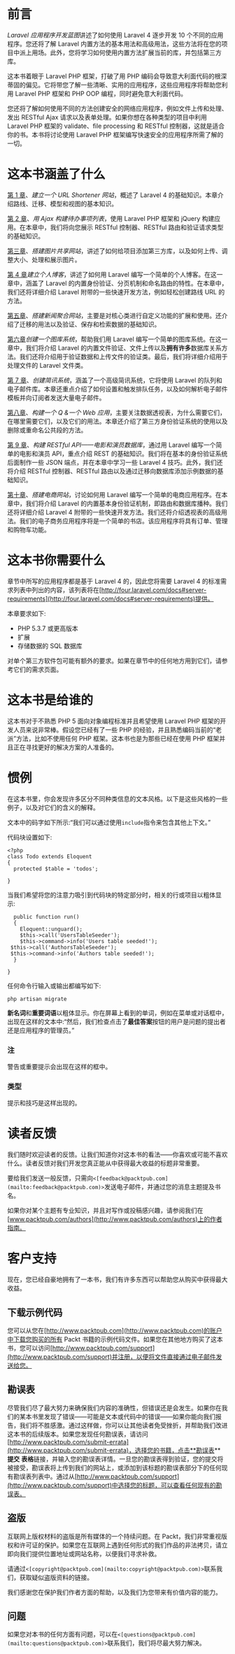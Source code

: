 # 前言

*Laravel 应用程序开发蓝图*讲述了如何使用 Laravel 4 逐步开发 10 个不同的应用程序。您还将了解 Laravel 内置方法的基本用法和高级用法，这些方法将在您的项目中派上用场。此外，您将学习如何使用内置方法扩展当前的库，并包括第三方库。

这本书着眼于 Laravel PHP 框架，打破了用 PHP 编码会导致意大利面代码的根深蒂固的偏见。它将带您了解一些清晰、实用的应用程序，这些应用程序将帮助您利用 Laravel PHP 框架和 PHP OOP 编程，同时避免意大利面代码。

您还将了解如何使用不同的方法创建安全的网络应用程序，例如文件上传和处理、发出 RESTful Ajax 请求以及表单处理。如果你想在各种类型的项目中利用 Laravel PHP 框架的 validate、file processing 和 RESTful 控制器，这就是适合你的书。本书将讨论使用 Laravel PHP 框架编写快速安全的应用程序所需了解的一切。

# 这本书涵盖了什么

[第 1 章](01.html "Chapter 1. Building a URL Shortener Website")、*建立一个 URL Shortener 网站*，概述了 Laravel 4 的基础知识。本章介绍路线、迁移、模型和视图的基本知识。

[第 2 章](02.html "Chapter 2. Building a To-do List with Ajax")、*用 Ajax 构建待办事项列表*，使用 Laravel PHP 框架和 jQuery 构建应用。在本章中，我们将向您展示 RESTful 控制器、RESTful 路由和验证请求类型的基础知识。

[第三章](03.html "Chapter 3. Building an Image Sharing Website")、*搭建图片共享网站*，讲述了如何给项目添加第三方库，以及如何上传、调整大小、处理和展示图片。

[第 4 章](04.html "Chapter 4. Building a Personal Blog")*建立个人博客*，讲述了如何用 Laravel 编写一个简单的个人博客。在这一章中，涵盖了 Laravel 的内置身份验证、分页机制和命名路由的特性。在本章中，我们还将详细介绍 Laravel 附带的一些快速开发方法，例如轻松创建路线 URL 的方法。

[第五章](05.html "Chapter 5. Building a News Aggregation Website")、*搭建新闻聚合网站*，主要是对核心类进行自定义功能的扩展和使用。还介绍了迁移的用法以及验证、保存和检索数据的基础知识。

[第六章](06.html "Chapter 6. Creating a Photo Gallery System")*创建一个图库系统*，帮助我们用 Laravel 编写一个简单的图库系统。在这一章中，我们将介绍 Laravel 的内置文件验证、文件上传以及**拥有许多**数据库关系方法。我们还将介绍用于验证数据和上传文件的验证类。最后，我们将详细介绍用于处理文件的 Laravel 文件类。

[第 7 章](07.html "Chapter 7. Creating a Newsletter System")、*创建简讯系统*，涵盖了一个高级简讯系统，它将使用 Laravel 的队列和电子邮件库。本章还重点介绍了如何设置和触发排队任务，以及如何解析电子邮件模板并向订阅者发送大量电子邮件。

[第八章](08.html "Chapter 8. Building a Q&A Web Application")、*构建一个 Q &一个 Web 应用*，主要关注数据透视表，为什么需要它们，在哪里需要它们，以及它们的用法。本章还介绍了第三方身份验证系统的使用以及删除或重命名公共段的方法。

[第 9 章](09.html "Chapter 9. Building a RESTful API – The Movies and Actors Databases")、*构建 RESTful API——电影和演员数据库*，通过用 Laravel 编写一个简单的电影和演员 API，重点介绍 REST 的基础知识。我们将在基本的身份验证系统后面制作一些 JSON 端点，并在本章中学习一些 Laravel 4 技巧。此外，我们还将介绍 RESTful 控制器、RESTful 路由以及通过迁移向数据库添加示例数据的基础知识。

[第十章](10.html "Chapter 10. Building an E-Commerce Website")、*搭建电商网站*，讨论如何用 Laravel 编写一个简单的电商应用程序。在本章中，我们将介绍 Laravel 的内置基本身份验证机制，即路由和数据库播种。我们还将详细介绍 Laravel 4 附带的一些快速开发方法。我们还将介绍透视表的高级用法。我们的电子商务应用程序将是一个简单的书店。该应用程序将具有订单、管理和购物车功能。

# 这本书你需要什么

章节中所写的应用程序都是基于 Laravel 4 的，因此您将需要 Laravel 4 的标准需求列表中列出的内容，该列表将在[http://four.laravel.com/docs#server-requirements](http://four.laravel.com/docs#server-requirements)提供。

本章要求如下:

*   PHP 5.3.7 或更高版本
*   扩展
*   存储数据的 SQL 数据库

对单个第三方软件包可能有额外的要求。如果在章节中的任何地方用到它们，请参考它们的需求页面。

# 这本书是给谁的

这本书对于不熟悉 PHP 5 面向对象编程标准并且希望使用 Laravel PHP 框架的开发人员来说非常棒。假设您已经有了一些 PHP 的经验，并且熟悉编码当前的“老派”方法，比如不使用任何 PHP 框架。这本书也是为那些已经在使用 PHP 框架并且正在寻找更好的解决方案的人准备的。

# 惯例

在这本书里，你会发现许多区分不同种类信息的文本风格。以下是这些风格的一些例子，以及对它们的含义的解释。

文本中的码字如下所示:“我们可以通过使用`include`指令来包含其他上下文。”

代码块设置如下:

```
<?php
class Todo extends Eloquent
{
  protected $table = 'todos';

}
```

当我们希望将您的注意力吸引到代码块的特定部分时，相关的行或项目以粗体显示:

```
  public function run()
  {
    Eloquent::unguard();
    $this->call('UsersTableSeeder');
    $this->command->info('Users table seeded!');
 $this->call('AuthorsTableSeeder');
 $this->command->info('Authors table seeded!');
  }

}
```

任何命令行输入或输出都编写如下:

```
php artisan migrate

```

**新名词**和**重要词语**以粗体显示。你在屏幕上看到的单词，例如在菜单或对话框中，出现在这样的文本中:“然后，我们检查点击了**最佳答案**按钮的用户是问题的提出者还是应用程序的管理员。”

### 注

警告或重要提示会出现在这样的框中。

### 类型

提示和技巧是这样出现的。

# 读者反馈

我们随时欢迎读者的反馈。让我们知道你对这本书的看法——你喜欢或可能不喜欢什么。读者反馈对我们开发您真正能从中获得最大收益的标题非常重要。

要给我们发送一般反馈，只需向`<[feedback@packtpub.com](mailto:feedback@packtpub.com)>`发送电子邮件，并通过您的消息主题提及书名。

如果你对某个主题有专业知识，并且对写作或投稿感兴趣，请参阅我们在[www.packtpub.com/authors](http://www.packtpub.com/authors)上的作者指南。

# 客户支持

现在，您已经自豪地拥有了一本书，我们有许多东西可以帮助您从购买中获得最大收益。

## 下载示例代码

您可以从您在[http://www.packtpub.com](http://www.packtpub.com)的账户中下载您购买的所有 Packt 书籍的示例代码文件。如果您在其他地方购买了这本书，您可以访问[http://www.packtpub.com/support](http://www.packtpub.com/support)并注册，以便将文件直接通过电子邮件发送给您。

## 勘误表

尽管我们尽了最大努力来确保我们内容的准确性，但错误还是会发生。如果你在我们的某本书里发现了错误——可能是文本或代码中的错误——如果你能向我们报告，我们将不胜感激。通过这样做，你可以让其他读者免受挫折，并帮助我们改进这本书的后续版本。如果您发现任何勘误表，请访问[http://www.packtpub.com/submit-errata](http://www.packtpub.com/submit-errata)，选择您的书籍，点击**勘误表** **提交** **表格**链接，并输入您的勘误表详情。一旦您的勘误表得到验证，您的提交将被接受，勘误表将上传到我们的网站上，或添加到该标题的勘误表部分下的任何现有勘误表列表中。通过从[http://www.packtpub.com/support](http://www.packtpub.com/support)中选择您的标题，可以查看任何现有的勘误表。

## 盗版

互联网上版权材料的盗版是所有媒体的一个持续问题。在 Packt，我们非常重视版权和许可证的保护。如果您在互联网上遇到任何形式的我们作品的非法拷贝，请立即向我们提供位置地址或网站名称，以便我们寻求补救。

请通过`<[copyright@packtpub.com](mailto:copyright@packtpub.com)>`联系我们，获取疑似盗版资料的链接。

我们感谢您在保护我们作者方面的帮助，以及我们为您带来有价值内容的能力。

## 问题

如果您对本书的任何方面有问题，可以在`<[questions@packtpub.com](mailto:questions@packtpub.com)>`联系我们，我们将尽最大努力解决。